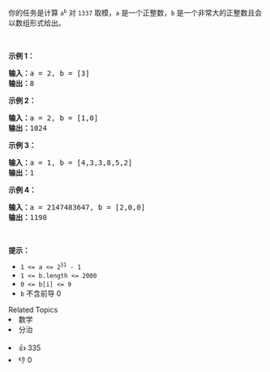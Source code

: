 <p>你的任务是计算&nbsp;<code>a<sup>b</sup></code>&nbsp;对&nbsp;<code>1337</code> 取模，<code>a</code> 是一个正整数，<code>b</code> 是一个非常大的正整数且会以数组形式给出。</p>

<p>&nbsp;</p>

<p><strong>示例 1：</strong></p>

<pre>
<strong>输入：</strong>a = 2, b = [3]
<strong>输出：</strong>8
</pre>

<p><strong>示例 2：</strong></p>

<pre>
<strong>输入：</strong>a = 2, b = [1,0]
<strong>输出：</strong>1024
</pre>

<p><strong>示例 3：</strong></p>

<pre>
<strong>输入：</strong>a = 1, b = [4,3,3,8,5,2]
<strong>输出：</strong>1
</pre>

<p><strong>示例 4：</strong></p>

<pre>
<strong>输入：</strong>a = 2147483647, b = [2,0,0]
<strong>输出：</strong>1198
</pre>

<p>&nbsp;</p>

<p><strong>提示：</strong></p>

<ul> 
 <li><code>1 &lt;= a &lt;= 2<sup>31</sup> - 1</code></li> 
 <li><code>1 &lt;= b.length &lt;= 2000</code></li> 
 <li><code>0 &lt;= b[i] &lt;= 9</code></li> 
 <li><code>b</code> 不含前导 0</li> 
</ul>

<div><div>Related Topics</div><div><li>数学</li><li>分治</li></div></div><br><div><li>👍 335</li><li>👎 0</li></div>